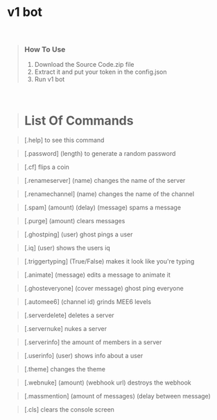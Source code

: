# v1 bot
   
<br />
  
> ### How To Use
> 1. Download the Source Code.zip file
> 2. Extract it and put your token in the config.json
> 3. Run v1 bot
  
<br />

> # List Of Commands

> [.help] to see this command

> [.password] (length) to generate a random password

> [.cf] flips a coin

> [.renameserver] (name) changes the name of the server

> [.renamechannel] (name) changes the name of the channel

> [.spam] (amount) (delay) (message) spams a message

> [.purge] (amount) clears messages

> [.ghostping] (user) ghost pings a user

> [.iq] (user) shows the users iq

> [.triggertyping] (True/False) makes it look like you're typing

> [.animate] (message) edits a message to animate it

> [.ghosteveryone] (cover message) ghost ping everyone

> [.automee6] (channel id) grinds MEE6 levels

> [.serverdelete] deletes a server

> [.servernuke] nukes a server

> [.serverinfo] the amount of members in a server

> [.userinfo] (user) shows info about a user

> [.theme] changes the theme

> [.webnuke] (amount) (webhook url) destroys the webhook

> [.massmention] (amount of messages) (delay between message)

> [.cls] clears the console screen
